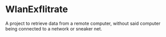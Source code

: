 # WlanExflitrate

A project to retrieve data from a remote computer, without said computer being connected to a network or sneaker net. 